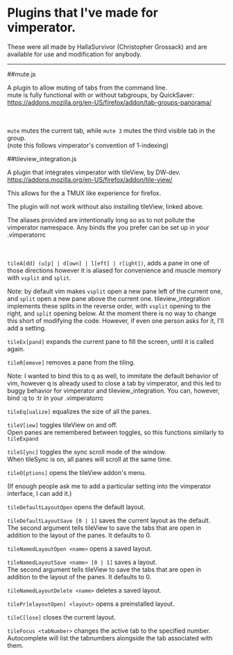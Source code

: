 # Plugins that I've made for vimperator.

These were all made by HallaSurvivor (Christopher Grossack) and are available for use and modification for anybody.

---

##mute.js

A plugin to allow muting of tabs from the command line. <br>
mute is fully functional with or without tabgroups, by QuickSaver: <br>
https://addons.mozilla.org/en-US/firefox/addon/tab-groups-panorama/
<br><br><br>

`mute` mutes the current tab, while `mute 3` mutes the third visible tab in the group. <br>
(note this follows vimperator's convention of 1-indexing)

##tileview\_integration.js

A plugin that integrates vimperator with tileView, by DW-dev. <br>
https://addons.mozilla.org/en-US/firefox/addon/tile-view/

This allows for the a TMUX like experience for firefox. <br>

The plugin will not work without also installing tileView, linked above.

The aliases provided are intentionally long so as to not pollute the<br>
vimperator namespace. Any binds the you prefer can be set up in your .vimperatorrc
<br><br><br>

`tileA[dd] (u[p] | d[own] | l[eft] | r[ight])`, adds a pane in one of those directions however it is aliased for convenience and muscle memory with `vsplit` and `split`.<br>

Note: by default vim makes `vsplit` open a new pane left of the current one, and `split` open a new pane above the current one. tileview\_integration implements these splits in the reverse order, with `vsplit` opening to the right, and `split` opening below. At the moment there is no way to change this short of modifying the code. However, if even one person asks for it, I'll add a setting. <br>

`tileEx[pand]` expands the current pane to fill the screen, until it is called again. <br>

`tileR[emove]` removes a pane from the tiling. <br>

Note: I wanted to bind this to q as well, to immitate the default behavior of vim, however q is already used to close a tab by vimperator, and this led to buggy behavior for vimperator and tileview\_integration. You can, however, bind :q to :tr in your .vimperatorrc

`tileEq[ualize]` equalizes the size of all the panes.

`tileV[iew]` toggles tileView on and off. <br>
Open panes are remembered between toggles, so this functions similarly to `tileExpand`

`tileS[ync]` toggles the sync scroll mode of the window. <br>
When tileSync is on, all panes will scroll at the same time.

`tileO[ptions]` opens the tileView addon's menu.

(If enough people ask me to add a particular setting into the vimperator interface, I can add it.)

`tileDefaultLayoutOpen` opens the default layout.

`tileDefaultLayoutSave [0 | 1]` saves the current layout as the default. <br>
The second argument tells tileView to save the tabs that are open in addition to the layout of the panes. It defaults to 0.

`tileNamedLayoutOpen <name>` opens a saved layout.

`tileNamedLayoutSave <name> [0 | 1]` saves a layout.<br>
The second argument tells tileView to save the tabs that are open in addition to the layout of the panes. It defaults to 0.

`tileNamedLayoutDelete <name>` deletes a saved layout.

`tilePr[elayoutOpen] <layout>` opens a preinstalled layout.

`tileC[lose]` closes the current layout.

`tileFocus <tabNumber>` changes the active tab to the specified number.<br>
Autocomplete will list the tabnumbers alongside the tab associated with them.

